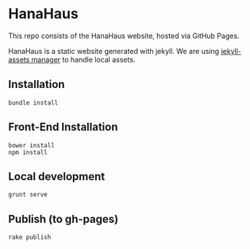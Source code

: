# HanaHaus

This repo consists of the HanaHaus website, hosted via GitHub Pages.

HanaHaus is a static website generated with jekyll. We are using
[jekyll-assets manager](https://github.com/ixti/jekyll-assets) to
handle local assets.

## Installation

```
bundle install
```

## Front-End Installation
    bower install
    npm install


## Local development

```
grunt serve
```

## Publish (to gh-pages)

```
rake publish
```
